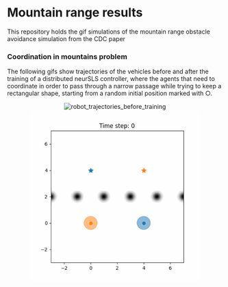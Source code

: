 # Mountain range results 
This repository holds the gif simulations of the mountain range obstacle avoidance simulation from the CDC paper



### Coordination in mountains problem 

The following gifs show trajectories of the vehicles before and after the training of a distributed neurSLS controller, where the agents that need to coordinate in order to pass through a narrow passage while trying to keep a rectangular shape, starting from a random initial position marked with &#9675;.

<p align="center">
<img src="./figures/CL_diag_ref" alt="robot_trajectories_before_training" width="400"/>
<img src="./figures/CL_diag_trained.gif" alt="robot_trajectories_after_training_a" width="400"/>
</p> 
